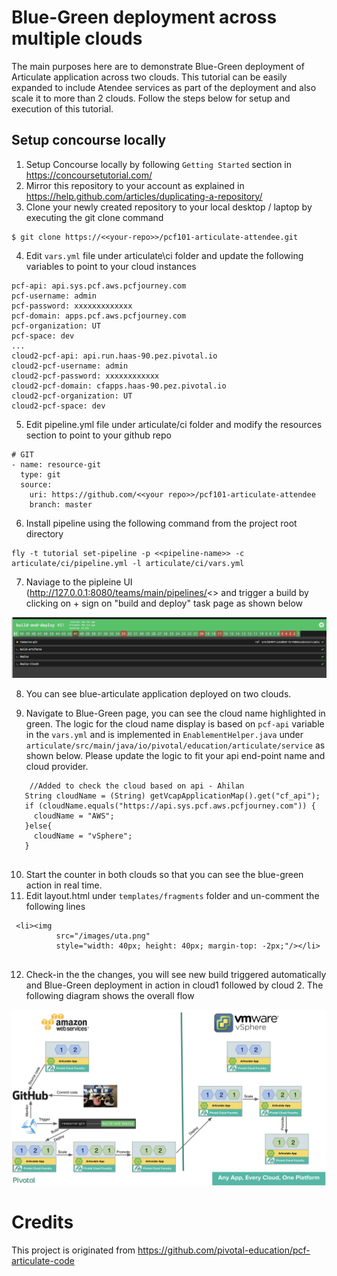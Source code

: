 
# Blue-Green deployment across multiple clouds

The main purposes here are to demonstrate Blue-Green deployment of Articulate application across two clouds. This tutorial can be easily expanded to include Atendee services as part of the deployment and also scale it to more than 2 clouds. Follow the steps below for setup and execution of this tutorial.

## Setup concourse locally

  1. Setup Concourse locally by following `Getting Started` section in https://concoursetutorial.com/ 
  2. Mirror this repository to your account as explained in https://help.github.com/articles/duplicating-a-repository/
  3. Clone your newly created repository to your local desktop / laptop by executing the git clone command

```
$ git clone https://<<your-repo>>/pcf101-articulate-attendee.git
```
  
 4. Edit `vars.yml` file under articulate\ci folder and update the following variables to point to your cloud instances

```
pcf-api: api.sys.pcf.aws.pcfjourney.com
pcf-username: admin
pcf-password: xxxxxxxxxxxxx
pcf-domain: apps.pcf.aws.pcfjourney.com
pcf-organization: UT
pcf-space: dev
...
cloud2-pcf-api: api.run.haas-90.pez.pivotal.io
cloud2-pcf-username: admin
cloud2-pcf-password: xxxxxxxxxxxx
cloud2-pcf-domain: cfapps.haas-90.pez.pivotal.io
cloud2-pcf-organization: UT
cloud2-pcf-space: dev

```
 5. Edit pipeline.yml file under articulate/ci folder and modify the resources section to point to your github repo
 
```
# GIT
- name: resource-git
  type: git
  source:
    uri: https://github.com/<<your repo>>/pcf101-articulate-attendee
    branch: master

```
 6. Install pipeline using the following command from the project root directory
 
```
fly -t tutorial set-pipeline -p <<pipeline-name>> -c articulate/ci/pipeline.yml -l articulate/ci/vars.yml

```

 7. Naviage to the pipleine UI (http://127.0.0.1:8080/teams/main/pipelines/<<Pipeline-name>> and trigger a build by clicking     on + sign on "build and deploy" task page as shown below
  
 ![Landing Page](misc/Buildpage.png)
 
  8. You can see blue-articulate application deployed on two clouds. 
  
  9. Navigate to Blue-Green page, you can see the cloud name highlighted in green. The logic for the cloud name display is 
     based on `pcf-api` variable in the `vars.yml` and is implemented in `EnablementHelper.java` under 
     `articulate/src/main/java/io/pivotal/education/articulate/service` as shown below. Please 
     update the logic to fit your api end-point name and cloud provider.
 
 ```
     //Added to check the cloud based on api - Ahilan
    String cloudName = (String) getVcapApplicationMap().get("cf_api");
    if (cloudName.equals("https://api.sys.pcf.aws.pcfjourney.com")) {
      cloudName = "AWS";
    }else{
      cloudName = "vSphere";
    }
    
 ```
  10. Start the counter in both clouds so that you can see the blue-green action in real time.
  11. Edit layout.html under `templates/fragments` folder and un-comment the following lines
  
```
 <li><img
          src="/images/uta.png"
          style="width: 40px; height: 40px; margin-top: -2px;"/></li>


```
  12. Check-in the the changes, you will see new build triggered automatically and Blue-Green deployment in action in 
      cloud1 followed by cloud 2. The following diagram shows the overall flow
      
     
![Landing Page](misc/Automation.png) 
     

 
# Credits

This project is originated from https://github.com/pivotal-education/pcf-articulate-code

